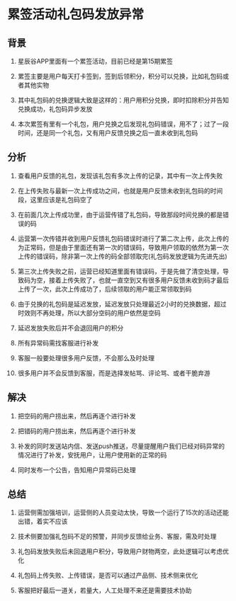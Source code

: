 # 累签活动礼包码发放异常

## 背景

1. 星辰谷APP里面有一个累签活动，目前已经是第15期累签

2. 累签主要是用户每天打卡签到，签到后领积分，积分可以兑换，比如礼包码或者其他实物

3. 其中礼包码的兑换逻辑大致是这样的：用户用积分兑换，即时扣除积分并告知兑换成功，礼包码异步发放

4. 本次累签有里有一个礼包，用户兑换之后发现礼包码错误，用不了；过了一段时间，还是同一个礼包，又有用户反馈兑换之后一直未收到礼包码

## 分析

1. 查看用户反馈的礼包，发现该礼包有多次上传的记录，其中有一次上传失败

2. 在上传失败与最新一次上传成功之间，也就是用户反馈未收到礼包码的时间段，这里应该是礼包码空了

3. 在前面几次上传成功里，由于运营传错了礼包码，导致那段时间兑换的都是错误的码

4. 运营第一次传错并收到用户反馈礼包码错误时进行了第二次上传，此次上传的为正常码，但是由于里面还有第一次的错误码，导致用户领取的依然为第一次上传的错误码，除非第一次上传的码全部领取完(礼包码发放逻辑为先进先出)

5. 第三次上传失败之前，运营已经知道里面有错误码，于是先做了清空处理，导致码为空，接着上传失败了，也就一直空到又有很多用户反馈未收到码才最后上传了一次，此次上传成功了，后续领取的用户能正常领取到码

6. 由于兑换的礼包码是延迟发放，延迟发放只处理最近2小时的兑换数据，超过时效则不再处理，所以大部分空码的用户依然是空码

7. 延迟发放失败后并不会退回用户的积分

8. 所有异常码需找客服进行补发

9. 客服一般要处理很多用户反馈，不会那么及时处理

10. 很多用户并不会反馈到客服，而是选择发帖骂、评论骂、或者干脆弃游

## 解决

1. 把空码的用户捞出来，然后再逐个进行补发

2. 把错码的用户捞出来，然后再逐个进行补发

3. 补发的同时发送站内信、发送push推送，尽量提醒用户我们已经对码异常的情况进行了补发，安抚用户，让用户使用新的正常的码

4. 同时发布一个公告，告知用户异常码已处理

## 总结

1. 运营侧需加强培训，运营侧的人员变动太快，导致一个运行了15次的活动还能出错，着实不应该

2. 技术侧要加强礼包码不足的预警，并同步反馈给业务、客服，需及时处理

3. 礼包码发放失败后未回退用户积分，导致用户财物两空，此处逻辑可以考虑优化

4. 礼包码上传失败、上传错误，是否可以通过产品侧、技术侧来优化

5. 客服把好最后一道关，若量大，人工处理不来还是需要技术协助
